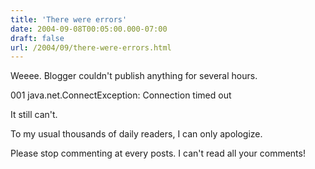 ```yaml
---
title: 'There were errors'
date: 2004-09-08T00:05:00.000-07:00
draft: false
url: /2004/09/there-were-errors.html
---
```


Weeee. Blogger couldn't publish anything for several hours.  
  
001 java.net.ConnectException: Connection timed out  
  
It still can't.  
  
To my usual thousands of daily readers, I can only apologize.  
  
Please stop commenting at every posts. I can't read all your comments!